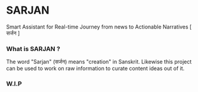 # SARJAN

Smart Assistant for Real-time Journey from news to Actionable Narratives [ सर्जन ]


### What is SARJAN ?

The word "Sarjan" (सर्जन) means "creation" in Sanskrit. Likewise this project can be used to work on raw information to curate content ideas out of it. 

### W.I.P